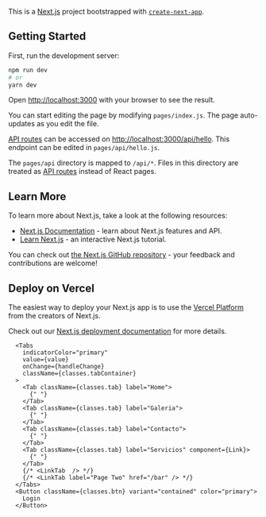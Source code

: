 This is a [Next.js](https://nextjs.org/) project bootstrapped with [`create-next-app`](https://github.com/vercel/next.js/tree/canary/packages/create-next-app).

## Getting Started

First, run the development server:

```bash
npm run dev
# or
yarn dev
```

Open [http://localhost:3000](http://localhost:3000) with your browser to see the result.

You can start editing the page by modifying `pages/index.js`. The page auto-updates as you edit the file.

[API routes](https://nextjs.org/docs/api-routes/introduction) can be accessed on [http://localhost:3000/api/hello](http://localhost:3000/api/hello). This endpoint can be edited in `pages/api/hello.js`.

The `pages/api` directory is mapped to `/api/*`. Files in this directory are treated as [API routes](https://nextjs.org/docs/api-routes/introduction) instead of React pages.

## Learn More

To learn more about Next.js, take a look at the following resources:

- [Next.js Documentation](https://nextjs.org/docs) - learn about Next.js features and API.
- [Learn Next.js](https://nextjs.org/learn) - an interactive Next.js tutorial.

You can check out [the Next.js GitHub repository](https://github.com/vercel/next.js/) - your feedback and contributions are welcome!

## Deploy on Vercel

The easiest way to deploy your Next.js app is to use the [Vercel Platform](https://vercel.com/new?utm_medium=default-template&filter=next.js&utm_source=create-next-app&utm_campaign=create-next-app-readme) from the creators of Next.js.

Check out our [Next.js deployment documentation](https://nextjs.org/docs/deployment) for more details.


      <Tabs
        indicatorColor="primary"
        value={value}
        onChange={handleChange}
        className={classes.tabContainer}
      >
        <Tab className={classes.tab} label="Home">
          {" "}
        </Tab>
        <Tab className={classes.tab} label="Galeria">
          {" "}
        </Tab>
        <Tab className={classes.tab} label="Contacto">
          {" "}
        </Tab>
        <Tab className={classes.tab} label="Servicios" component={Link}>
          {" "}
        </Tab>
        {/* <LinkTab  /> */}
        {/* <LinkTab label="Page Two" href="/bar" /> */}
      </Tabs>
      <Button className={classes.btn} variant="contained" color="primary">
        Login
      </Button>